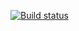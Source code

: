 [![Build status](https://ci.appveyor.com/api/projects/status/qsd18dyx44rlc1o1?svg=true)](https://ci.appveyor.com/project/MashaRodionova/carddeliveryapi)